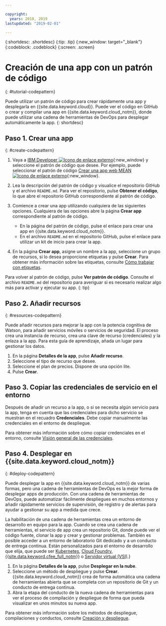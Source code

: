 ```yaml
---

copyright:
  years: 2018, 2019
lastupdated: "2019-02-01"

---
```


{:shortdesc: .shortdesc}
{:tip: .tip}
{:new_window: target="_blank"}
{:codeblock: .codeblock}
{:screen: .screen}

# Creación de una app con un patrón de código
{: #tutorial-codepattern}

Puede utilizar un patrón de código para crear rápidamente una app y desplegarla en {{site.data.keyword.cloud}}. Puede ver el código en GitHub o crear y compilar una app en {{site.data.keyword.cloud_notm}}, donde puede utilizar una cadena de herramientas de DevOps para desplegar automáticamente la app.
{: shortdesc}

## Paso 1. Crear una app
{: #create-codepattern}

1. Vaya a [IBM Developer ![Icono de enlace externo](../../icons/launch-glyph.svg "Icono de enlace externo")](https://developer.ibm.com/patterns/){:new_window} y seleccione el patrón de código que desee. Por ejemplo, puede seleccionar el patrón de código [Crear una app web MEAN ![Icono de enlace externo](../../icons/launch-glyph.svg "Icono de enlace externo")](https://developer.ibm.com/patterns/build-a-mean-web-app/){:new_window}.

2. Lea la descripción del patrón de código y visualice el repositorio GitHub y el archivo `README.md`. Para ver el repositorio, pulse **Obtener el código**, lo que abre el repositorio GitHub correspondiente al patrón de código.

3. Comience a crear una app utilizando cualquiera de las siguientes opciones. Cualquiera de las opciones abre la página **Crear app** correspondiente al patrón de código.
    * En la página del patrón de código, pulse el enlace para crear una app en {{site.data.keyword.cloud_notm}}. 
    * En el archivo `README.md` en el repositorio GitHub, pulse el enlace para utilizar un kit de inicio para crear la app. 

4. En la página **Crear app**, asigne un nombre a la app, seleccione un grupo de recursos, si lo desea proporcione etiquetas y pulse **Crear**. Para obtener más información sobre las etiquetas, consulte [Cómo trabajar con etiquetas](/docs/resources/tagging_resources.html#tag).

  Para volver al patrón de código, pulse **Ver patrón de código**. Consulte el archivo `README.md` del repositorio para averiguar si es necesario realizar algo más para activar y ejecutar su app.
  {: tip}

## Paso 2. Añadir recursos
{: #resources-codepattern}

Puede añadir recursos para mejorar la app con la potencia cognitiva de Watson, para añadir servicios móviles o servicios de seguridad. El proceso crea una instancia de recurso, crea una clave de recurso (credenciales) y la enlaza a la app. Para esta guía de aprendizaje, añada un lugar para gestionar los datos.

1. En la página **Detalles de la app**, pulse **Añadir recurso**.
2. Seleccione el tipo de recurso que desee. 
3. Seleccione el plan de precios. Dispone de una opción lite.
4. Pulse **Crear**.

## Paso 3. Copiar las credenciales de servicio en el entorno

Después de añadir un recurso a la app, o si se necesita algún servicio para la app, tenga en cuenta que las credenciales para dicho servicio se muestran en el recuadro **Credenciales**. Debe copiar manualmente las credenciales en el entorno de despliegue.

Para obtener más información sobre cómo copiar credenciales en el entorno, consulte [Visión general de las credenciales](/docs/apps/creds_overview.html).

## Paso 4. Desplegar en {{site.data.keyword.cloud_notm}}
{: #deploy-codepattern}

Puede desplegar la app en {{site.data.keyword.cloud_notm}} de varias formas, pero una cadena de herramientas de DevOps es la mejor forma de desplegar apps de producción. Con una cadena de herramientas de DevOps, puede automatizar fácilmente despliegues en muchos entornos y añadir rápidamente servicios de supervisión, de registro y de alertas para ayudar a gestionar su app a medida que crece.

La habilitación de una cadena de herramientas crea un entorno de desarrollo en equipo para la app. Cuando se crea una cadena de herramientas, el servicio de app crea un repositorio Git, donde puede ver el código fuente, clonar la app y crear y gestionar problemas. También es posible acceder a un entorno de laboratorio Git dedicado y a un conducto de entrega continua. Están personalizados para el entorno de desarrollo que elija, que puede ser [Kubernetes](/docs/containers/container_index.html#container_index), [Cloud Foundry](/docs/cloud-foundry-public/about-cf.html#about-cf), [{{site.data.keyword.cfee_full_notm}}](/docs/cloud-foundry/index.html#about) o [Servidor virtual (VSI)](/docs/vsi/vsi_index.html).}

1. En la página **Detalles de la app**, pulse **Desplegar en la nube**.
2. Seleccione un método de despliegue y pulse **Crear**. {{site.data.keyword.cloud_notm}} crea de forma automática una cadena de herramientas abierta que se completa con un repositorio de Git y un conducto de entrega continua.
3. Abra la etapa del conducto de la nueva cadena de herramientas para ver el proceso de compilación y despliegue de forma que pueda visualizar en unos minutos su nueva app.

Para obtener más información sobre los métodos de despliegue, compilaciones y conductos, consulte [Creación y despliegue](/docs/services/ContinuousDelivery/pipeline_build_deploy.html#deliverypipeline_build_deploy).
